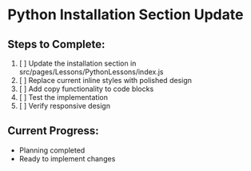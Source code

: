 # Python Installation Section Update

## Steps to Complete:
1. [ ] Update the installation section in src/pages/Lessons/PythonLessons/index.js
2. [ ] Replace current inline styles with polished design
3. [ ] Add copy functionality to code blocks
4. [ ] Test the implementation
5. [ ] Verify responsive design

## Current Progress:
- Planning completed
- Ready to implement changes
